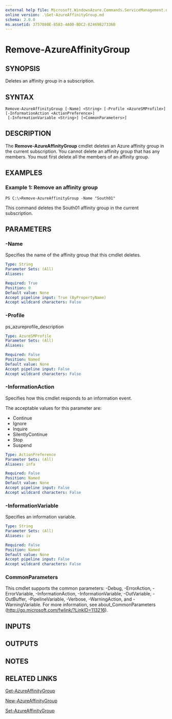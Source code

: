 ```yaml
---
external help file: Microsoft.WindowsAzure.Commands.ServiceManagement.dll-Help.xml
online version: .\Get-AzureAffinityGroup.md
schema: 2.0.0
ms.assetid: 3757080E-8583-4A00-BDC2-82469B27336B
---
```


# Remove-AzureAffinityGroup

## SYNOPSIS
Deletes an affinity group in a subscription.

## SYNTAX

```
Remove-AzureAffinityGroup [-Name] <String> [-Profile <AzureSMProfile>] [-InformationAction <ActionPreference>]
 [-InformationVariable <String>] [<CommonParameters>]
```

## DESCRIPTION
The **Remove-AzureAffinityGroup** cmdlet deletes an Azure affinity group in the current subscription.
You cannot delete an affinity group that has any members.
You must first delete all the members of an affinity group.

## EXAMPLES

### Example 1: Remove an affinity group
```
PS C:\>Remove-AzureAffinityGroup -Name "South01"
```

This command deletes the South01 affinity group in the current subscription.

## PARAMETERS

### -Name
Specifies the name of the affinity group that this cmdlet deletes.

```yaml
Type: String
Parameter Sets: (All)
Aliases: 

Required: True
Position: 0
Default value: None
Accept pipeline input: True (ByPropertyName)
Accept wildcard characters: False
```

### -Profile
ps_azureprofile_description

```yaml
Type: AzureSMProfile
Parameter Sets: (All)
Aliases: 

Required: False
Position: Named
Default value: None
Accept pipeline input: False
Accept wildcard characters: False
```

### -InformationAction
Specifies how this cmdlet responds to an information event.

The acceptable values for this parameter are:

- Continue
- Ignore
- Inquire
- SilentlyContinue
- Stop
- Suspend

```yaml
Type: ActionPreference
Parameter Sets: (All)
Aliases: infa

Required: False
Position: Named
Default value: None
Accept pipeline input: False
Accept wildcard characters: False
```

### -InformationVariable
Specifies an information variable.

```yaml
Type: String
Parameter Sets: (All)
Aliases: iv

Required: False
Position: Named
Default value: None
Accept pipeline input: False
Accept wildcard characters: False
```

### CommonParameters
This cmdlet supports the common parameters: -Debug, -ErrorAction, -ErrorVariable, -InformationAction, -InformationVariable, -OutVariable, -OutBuffer, -PipelineVariable, -Verbose, -WarningAction, and -WarningVariable. For more information, see about_CommonParameters (http://go.microsoft.com/fwlink/?LinkID=113216).

## INPUTS

## OUTPUTS

## NOTES

## RELATED LINKS

[Get-AzureAffinityGroup](./Get-AzureAffinityGroup.md)

[New-AzureAffinityGroup](./New-AzureAffinityGroup.md)

[Set-AzureAffinityGroup](./Set-AzureAffinityGroup.md)



